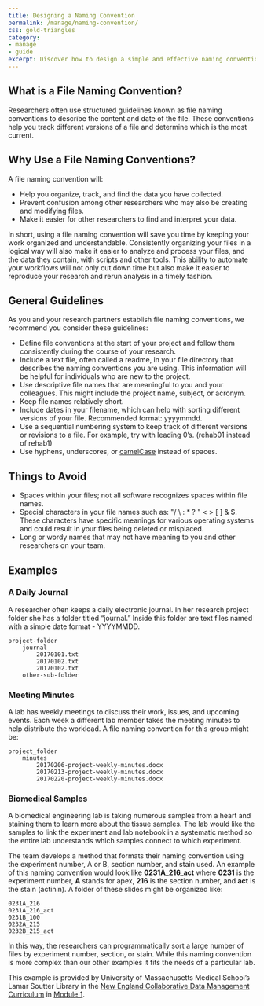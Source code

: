 ```yaml
---
title: Designing a Naming Convention
permalink: /manage/naming-convention/
css: gold-triangles
category: 
- manage
- guide
excerpt: Discover how to design a simple and effective naming convention for your project.
---
```


## What is a File Naming Convention?

Researchers often use structured guidelines known as file naming conventions to describe the content and date of the file. These conventions help you track different versions of a file and determine which is the most current.

## Why Use a File Naming Conventions? 

A file naming convention will: 
+ Help you organize, track, and find the data you have collected.
+ Prevent confusion among other researchers who may also be creating and modifying files.
+ Make it easier for other researchers to find and interpret your data.

In short, using a file naming convention will save you time by keeping your work organized and understandable. Consistently organizing your files in a logical way will also make it easier to analyze and process your files, and the data they contain, with scripts and other tools. This ability to automate your workflows will not only cut down time but also make it easier to reproduce your research and rerun analysis in a timely fashion. 

## General Guidelines

As you and your research partners establish file naming conventions, we recommend you consider these guidelines:

+ Define file conventions at the start of your project and follow them consistently during the course of your research.
+ Include a text file, often called a readme, in your file directory that describes the naming conventions you are using. This information will be helpful for individuals who are new to the project.
+ Use descriptive file names that are meaningful to you and your colleagues. This might include the project name, subject, or acronym.
+ Keep file names relatively short.
+ Include dates in your filename, which can help with sorting different versions of your file. Recommended format: yyyymmdd.
+ Use a sequential numbering system to keep track of different versions or revisions to a file. For example, try with leading 0’s. (rehab01 instead of rehab1)
+ Use hyphens, underscores, or [camelCase](https://en.wikipedia.org/wiki/Camel_case) instead of spaces.

## Things to Avoid

+ Spaces within your files; not all software recognizes spaces within file names.
+ Special characters in your file names such as: "/ \ : * ? " < > [ ] & $. These characters have specific meanings for various  operating systems and could result in your files being deleted or misplaced.
+ Long or wordy names that may not have meaning to you and other researchers on your team.

## Examples 

### A Daily Journal 

A researcher often keeps a daily electronic journal. In her research project folder she has a folder titled “journal.” Inside this folder are text files named with a simple date format - YYYYMMDD. 

	project-folder 
		journal 
			20170101.txt
			20170102.txt
			20170102.txt
		other-sub-folder 

### Meeting Minutes

A lab has weekly meetings to discuss their work, issues, and upcoming events. Each week a different lab member takes the meeting minutes to help distribute the workload. A file naming convention for this group might be: 

	project_folder 
		minutes
			20170206-project-weekly-minutes.docx 
			20170213-project-weekly-minutes.docx
			20170220-project-weekly-minutes.docx 

### Biomedical Samples

A biomedical engineering lab is taking numerous samples from a heart and staining them to learn more about the tissue samples. The lab would like the samples to link the experiment and lab notebook in a systematic method so the entire lab understands which samples connect to which experiment. 

The team develops a method that formats their naming convention using the experiment number, A or B, section number, and stain used. An example of this naming convention would look like **0231A_216_act** where **0231** is the experiment number, **A** stands for apex, **216** is the section number, and **act** is the stain (actinin). A folder of these slides might be organized like: 

	0231A_216
	0231A_216_act 
	0231B_100
	0232A_215
	0232B_215_act

In this way, the researchers can programmatically sort a large number of files by experiment number, section, or stain. While this naming convention is more complex than our other examples it fits the needs of a particular lab.

This example is provided by University of Massachusetts Medical School’s Lamar Soutter Library in the [New England Collaborative Data Management Curriculum](http://library.umassmed.edu/necdmc/index) in [Module 1](http://library.umassmed.edu/necdmc/modules).
